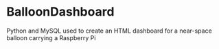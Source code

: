 BalloonDashboard
================

Python and MySQL used to create an HTML dashboard for a near-space balloon carrying a Raspberry Pi